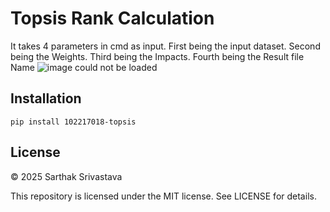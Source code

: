 # Topsis Rank Calculation
It takes 4 parameters in cmd as input. First being the input dataset. Second being the Weights. Third being the Impacts. Fourth being the Result file Name
![image could not be loaded](image.png)

## Installation
```pip install 102217018-topsis```

## License

© 2025 Sarthak Srivastava

This repository is licensed under the MIT license. See LICENSE for details.
